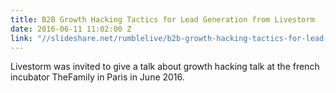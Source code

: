 ```yaml
---
title: B2B Growth Hacking Tactics for Lead Generation from Livestorm
date: 2016-06-11 11:02:00 Z
link: "//slideshare.net/rumblelive/b2b-growth-hacking-tactics-for-lead-generation-from-livestorm"
---
```


Livestorm was invited to give a talk about growth hacking talk at the french incubator TheFamily in Paris in June 2016.
